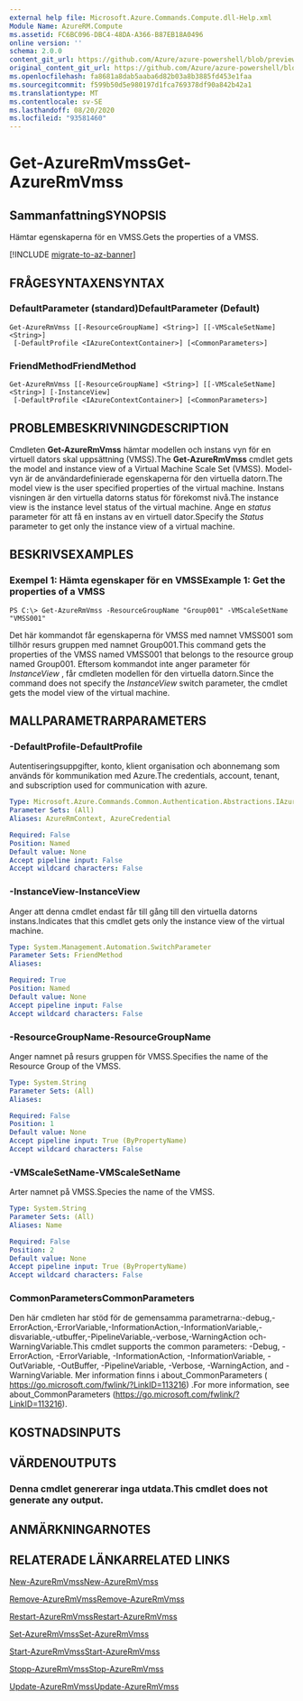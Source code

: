 ```yaml
---
external help file: Microsoft.Azure.Commands.Compute.dll-Help.xml
Module Name: AzureRM.Compute
ms.assetid: FC6BC096-DBC4-48DA-A366-B87EB18A0496
online version: ''
schema: 2.0.0
content_git_url: https://github.com/Azure/azure-powershell/blob/preview/src/ResourceManager/Compute/Stack/Commands.Compute/help/Get-AzureRmVmss.md
original_content_git_url: https://github.com/Azure/azure-powershell/blob/preview/src/ResourceManager/Compute/Stack/Commands.Compute/help/Get-AzureRmVmss.md
ms.openlocfilehash: fa8681a8dab5aaba6d82b03a8b3885fd453e1faa
ms.sourcegitcommit: f599b50d5e980197d1fca769378df90a842b42a1
ms.translationtype: MT
ms.contentlocale: sv-SE
ms.lasthandoff: 08/20/2020
ms.locfileid: "93581460"
---
```

# <span data-ttu-id="46b33-101">Get-AzureRmVmss</span><span class="sxs-lookup"><span data-stu-id="46b33-101">Get-AzureRmVmss</span></span>

## <span data-ttu-id="46b33-102">Sammanfattning</span><span class="sxs-lookup"><span data-stu-id="46b33-102">SYNOPSIS</span></span>
<span data-ttu-id="46b33-103">Hämtar egenskaperna för en VMSS.</span><span class="sxs-lookup"><span data-stu-id="46b33-103">Gets the properties of a VMSS.</span></span>

[!INCLUDE [migrate-to-az-banner](../../includes/migrate-to-az-banner.md)]

## <span data-ttu-id="46b33-104">FRÅGESYNTAXEN</span><span class="sxs-lookup"><span data-stu-id="46b33-104">SYNTAX</span></span>

### <span data-ttu-id="46b33-105">DefaultParameter (standard)</span><span class="sxs-lookup"><span data-stu-id="46b33-105">DefaultParameter (Default)</span></span>
```
Get-AzureRmVmss [[-ResourceGroupName] <String>] [[-VMScaleSetName] <String>]
 [-DefaultProfile <IAzureContextContainer>] [<CommonParameters>]
```

### <span data-ttu-id="46b33-106">FriendMethod</span><span class="sxs-lookup"><span data-stu-id="46b33-106">FriendMethod</span></span>
```
Get-AzureRmVmss [[-ResourceGroupName] <String>] [[-VMScaleSetName] <String>] [-InstanceView]
 [-DefaultProfile <IAzureContextContainer>] [<CommonParameters>]
```

## <span data-ttu-id="46b33-107">PROBLEMBESKRIVNING</span><span class="sxs-lookup"><span data-stu-id="46b33-107">DESCRIPTION</span></span>
<span data-ttu-id="46b33-108">Cmdleten **Get-AzureRmVmss** hämtar modellen och instans vyn för en virtuell dators skal uppsättning (VMSS).</span><span class="sxs-lookup"><span data-stu-id="46b33-108">The **Get-AzureRmVmss** cmdlet gets the model and instance view of a Virtual Machine Scale Set (VMSS).</span></span>
<span data-ttu-id="46b33-109">Model-vyn är de användardefinierade egenskaperna för den virtuella datorn.</span><span class="sxs-lookup"><span data-stu-id="46b33-109">The model view is the user specified properties of the virtual machine.</span></span>
<span data-ttu-id="46b33-110">Instans visningen är den virtuella datorns status för förekomst nivå.</span><span class="sxs-lookup"><span data-stu-id="46b33-110">The instance view is the instance level status of the virtual machine.</span></span>
<span data-ttu-id="46b33-111">Ange en *status* parameter för att få en instans av en virtuell dator.</span><span class="sxs-lookup"><span data-stu-id="46b33-111">Specify the *Status* parameter to get only the instance view of a virtual machine.</span></span>

## <span data-ttu-id="46b33-112">BESKRIVS</span><span class="sxs-lookup"><span data-stu-id="46b33-112">EXAMPLES</span></span>

### <span data-ttu-id="46b33-113">Exempel 1: Hämta egenskaper för en VMSS</span><span class="sxs-lookup"><span data-stu-id="46b33-113">Example 1: Get the properties of a VMSS</span></span>
```
PS C:\> Get-AzureRmVmss -ResourceGroupName "Group001" -VMScaleSetName "VMSS001"
```

<span data-ttu-id="46b33-114">Det här kommandot får egenskaperna för VMSS med namnet VMSS001 som tillhör resurs gruppen med namnet Group001.</span><span class="sxs-lookup"><span data-stu-id="46b33-114">This command gets the properties of the VMSS named VMSS001 that belongs to the resource group named Group001.</span></span>
<span data-ttu-id="46b33-115">Eftersom kommandot inte anger parameter för *InstanceView* , får cmdleten modellen för den virtuella datorn.</span><span class="sxs-lookup"><span data-stu-id="46b33-115">Since the command does not specify the *InstanceView* switch parameter, the cmdlet gets the model view of the virtual machine.</span></span>

## <span data-ttu-id="46b33-116">MALLPARAMETRAR</span><span class="sxs-lookup"><span data-stu-id="46b33-116">PARAMETERS</span></span>

### <span data-ttu-id="46b33-117">-DefaultProfile</span><span class="sxs-lookup"><span data-stu-id="46b33-117">-DefaultProfile</span></span>
<span data-ttu-id="46b33-118">Autentiseringsuppgifter, konto, klient organisation och abonnemang som används för kommunikation med Azure.</span><span class="sxs-lookup"><span data-stu-id="46b33-118">The credentials, account, tenant, and subscription used for communication with azure.</span></span>

```yaml
Type: Microsoft.Azure.Commands.Common.Authentication.Abstractions.IAzureContextContainer
Parameter Sets: (All)
Aliases: AzureRmContext, AzureCredential

Required: False
Position: Named
Default value: None
Accept pipeline input: False
Accept wildcard characters: False
```

### <span data-ttu-id="46b33-119">-InstanceView</span><span class="sxs-lookup"><span data-stu-id="46b33-119">-InstanceView</span></span>
<span data-ttu-id="46b33-120">Anger att denna cmdlet endast får till gång till den virtuella datorns instans.</span><span class="sxs-lookup"><span data-stu-id="46b33-120">Indicates that this cmdlet gets only the instance view of the virtual machine.</span></span>

```yaml
Type: System.Management.Automation.SwitchParameter
Parameter Sets: FriendMethod
Aliases: 

Required: True
Position: Named
Default value: None
Accept pipeline input: False
Accept wildcard characters: False
```

### <span data-ttu-id="46b33-121">-ResourceGroupName</span><span class="sxs-lookup"><span data-stu-id="46b33-121">-ResourceGroupName</span></span>
<span data-ttu-id="46b33-122">Anger namnet på resurs gruppen för VMSS.</span><span class="sxs-lookup"><span data-stu-id="46b33-122">Specifies the name of the Resource Group of the VMSS.</span></span>

```yaml
Type: System.String
Parameter Sets: (All)
Aliases: 

Required: False
Position: 1
Default value: None
Accept pipeline input: True (ByPropertyName)
Accept wildcard characters: False
```

### <span data-ttu-id="46b33-123">-VMScaleSetName</span><span class="sxs-lookup"><span data-stu-id="46b33-123">-VMScaleSetName</span></span>
<span data-ttu-id="46b33-124">Arter namnet på VMSS.</span><span class="sxs-lookup"><span data-stu-id="46b33-124">Species the name of the VMSS.</span></span>

```yaml
Type: System.String
Parameter Sets: (All)
Aliases: Name

Required: False
Position: 2
Default value: None
Accept pipeline input: True (ByPropertyName)
Accept wildcard characters: False
```

### <span data-ttu-id="46b33-125">CommonParameters</span><span class="sxs-lookup"><span data-stu-id="46b33-125">CommonParameters</span></span>
<span data-ttu-id="46b33-126">Den här cmdleten har stöd för de gemensamma parametrarna:-debug,-ErrorAction,-ErrorVariable,-InformationAction,-InformationVariable,-disvariable,-utbuffer,-PipelineVariable,-verbose,-WarningAction och-WarningVariable.</span><span class="sxs-lookup"><span data-stu-id="46b33-126">This cmdlet supports the common parameters: -Debug, -ErrorAction, -ErrorVariable, -InformationAction, -InformationVariable, -OutVariable, -OutBuffer, -PipelineVariable, -Verbose, -WarningAction, and -WarningVariable.</span></span> <span data-ttu-id="46b33-127">Mer information finns i about_CommonParameters ( https://go.microsoft.com/fwlink/?LinkID=113216) .</span><span class="sxs-lookup"><span data-stu-id="46b33-127">For more information, see about_CommonParameters (https://go.microsoft.com/fwlink/?LinkID=113216).</span></span>

## <span data-ttu-id="46b33-128">KOSTNADS</span><span class="sxs-lookup"><span data-stu-id="46b33-128">INPUTS</span></span>

## <span data-ttu-id="46b33-129">VÄRDEN</span><span class="sxs-lookup"><span data-stu-id="46b33-129">OUTPUTS</span></span>

### <span data-ttu-id="46b33-130">Denna cmdlet genererar inga utdata.</span><span class="sxs-lookup"><span data-stu-id="46b33-130">This cmdlet does not generate any output.</span></span>

## <span data-ttu-id="46b33-131">ANMÄRKNINGAR</span><span class="sxs-lookup"><span data-stu-id="46b33-131">NOTES</span></span>

## <span data-ttu-id="46b33-132">RELATERADE LÄNKAR</span><span class="sxs-lookup"><span data-stu-id="46b33-132">RELATED LINKS</span></span>

[<span data-ttu-id="46b33-133">New-AzureRmVmss</span><span class="sxs-lookup"><span data-stu-id="46b33-133">New-AzureRmVmss</span></span>](./New-AzureRmVmss.md)

[<span data-ttu-id="46b33-134">Remove-AzureRmVmss</span><span class="sxs-lookup"><span data-stu-id="46b33-134">Remove-AzureRmVmss</span></span>](./Remove-AzureRmVmss.md)

[<span data-ttu-id="46b33-135">Restart-AzureRmVmss</span><span class="sxs-lookup"><span data-stu-id="46b33-135">Restart-AzureRmVmss</span></span>](./Restart-AzureRmVmss.md)

[<span data-ttu-id="46b33-136">Set-AzureRmVmss</span><span class="sxs-lookup"><span data-stu-id="46b33-136">Set-AzureRmVmss</span></span>](./Set-AzureRmVmss.md)

[<span data-ttu-id="46b33-137">Start-AzureRmVmss</span><span class="sxs-lookup"><span data-stu-id="46b33-137">Start-AzureRmVmss</span></span>](./Start-AzureRmVmss.md)

[<span data-ttu-id="46b33-138">Stopp-AzureRmVmss</span><span class="sxs-lookup"><span data-stu-id="46b33-138">Stop-AzureRmVmss</span></span>](./Stop-AzureRmVmss.md)

[<span data-ttu-id="46b33-139">Update-AzureRmVmss</span><span class="sxs-lookup"><span data-stu-id="46b33-139">Update-AzureRmVmss</span></span>](./Update-AzureRmVmss.md)


